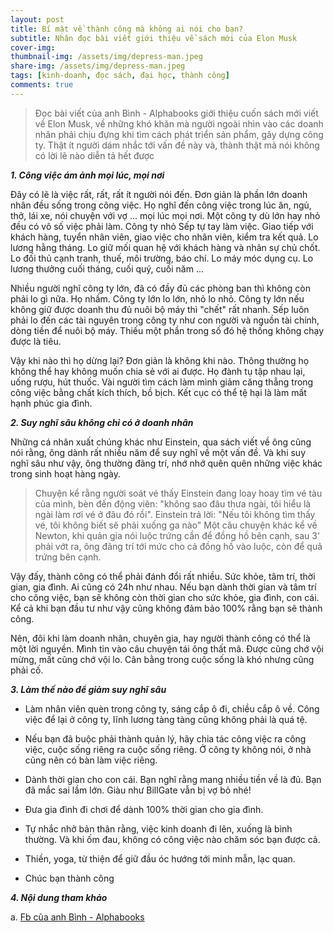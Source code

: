 ```yaml
---
layout: post
title: Bí mật về thành công mà không ai nói cho bạn?
subtitle: Nhân đọc bài viết giới thiệu về sách mới của Elon Musk  
cover-img: 
thumbnail-img: /assets/img/depress-man.jpeg
share-img: /assets/img/depress-man.jpeg
tags: [kinh-doanh, đọc sách, đại học, thành công]
comments: true
---
```


> Đọc bài viết của anh Bình - Alphabooks giới thiệu cuốn sách mới viết về Elon Musk, về những khó khăn mà người ngoài nhìn vào các doanh nhân phải chịu đựng khi tìm cách phát triển sản phẩm, gây dựng công ty. Thật ít người dám nhắc tới vấn đề này và, thành thật mà nói không có lời lẽ nào diễn tả hết được 

***1\. Công việc ám ảnh mọi lúc, mọi nơi***

Đây có lẽ là việc rất, rất, rất ít người nói đến. Đơn giản là phần lớn doanh nhân đều sống trong công việc. Họ nghĩ đến công việc trong lúc ăn, ngủ, thở, lái xe, nói chuyện với vợ ... mọi lúc mọi nơi. Một công ty dù lớn hay nhỏ đều có vô số việc phải làm. Công ty nhỏ Sếp tự tay làm việc. Giao tiếp với khách hàng, tuyển nhân viên, giao việc cho nhân viên, kiểm tra kết quả. Lo lương hằng tháng. Lo giữ mối quan hệ với khách hàng và nhân sự chủ chốt. Lo đối thủ cạnh tranh, thuế, môi trường, báo chí. Lo máy móc dụng cụ. Lo lương thưởng cuối tháng, cuối quý, cuối năm ... 

Nhiều người nghĩ công ty lớn, đã có đầy đủ các phòng ban thì không còn phải lo gì nữa. Họ nhầm. Công ty lớn lo lớn, nhỏ lo nhỏ. Công ty lớn nếu không giữ được doanh thu đủ nuôi bộ máy thì "chết" rất nhanh. Sếp luôn phải lo đến các tài nguyên trong công ty như con người và nguồn tài chính, dòng tiền để nuôi bộ máy. Thiếu một phần trong số đó hệ thống không chạy được là tiêu. 

Vậy khi nào thì họ dừng lại? Đơn giản là không khi nào. Thông thường họ không thể hay không muốn chia sẻ với ai được. Họ đành tụ tập nhau lại, uống rượu, hút thuốc. Vài người tìm cách làm mình giảm căng thẳng trong công việc bằng chất kích thích, bồ bịch. Kết cục có thể tệ hại là làm mất hạnh phúc gia đình.

***2\. Suy nghĩ sâu không chỉ có ở doanh nhân***

Những cá nhân xuất chúng khác như Einstein, qua sách viết về ông cũng nói rằng, ông dành rất nhiều năm để suy nghĩ về một vấn đề. Và khi suy nghĩ sâu như vậy, ông thường đãng trí, nhớ nhớ quên quên những việc khác trong sinh hoạt hàng ngày. 

> Chuyện kể rằng người soát vé thấy Einstein đang loay hoay tìm vé tàu của mình, bèn đến động viên: "không sao đâu thưa ngài, tôi hiểu là ngài làm rơi vé ở đâu đó rồi". Einstein trả lời: "Nếu tôi không tìm thấy vé, tôi không biết sẽ phải xuống ga nào" 
> Một câu chuyện khác kể về Newton, khi quản gia nói luộc trứng cần để đồng hồ bên cạnh, sau 3' phải vớt ra, ông đãng trí tới mức cho cả đồng hồ vào luộc, còn để quả trứng bên cạnh. 

Vậy đấy, thành công có thể phải đánh đổi rất nhiều. Sức khỏe, tâm trí, thời gian, gia đình. Ai cũng có 24h như nhau. Nếu bạn dành thời gian và tâm trí cho công việc, bạn sẽ không còn thời gian cho sức khỏe, gia đình, con cái. Kể cả khi bạn đầu tư như vậy cũng không đảm bảo 100% rằng bạn sẽ thành công. 

Nên, đôi khi làm doanh nhân, chuyên gia, hay người thành công có thể là một lời nguyền. Mình tin vào câu chuyện tái ông thất mã. Được cũng chớ vội mừng, mất cũng chớ vội lo. Cân bằng trong cuộc sống là khó nhưng cũng phải cố.

***3\. Làm thế nào để giảm suy nghĩ sâu***

- Làm nhân viên quèn trong công ty, sáng cắp ô đi, chiều cắp ô về. Công việc để lại ở công ty, lĩnh lương tàng tàng cũng không phải là quá tệ. 

- Nếu bạn đã buộc phải thành quản lý, hãy chia tác công việc ra công việc, cuộc sống riêng ra cuộc sống riêng. Ở công ty không nói, ở nhà cũng nên có bàn làm việc riêng. 
- Dành thời gian cho con cái. Bạn nghĩ rằng mang nhiều tiền về là đủ. Bạn đã mắc sai lầm lớn. Giàu như BillGate vẫn bị vợ bỏ nhé!
- Đưa gia đình đi chơi để dành 100% thời gian cho gia đình.
- Tự nhắc nhở bản thân rằng, việc kinh doanh đi lên, xuống là bình thường. Và khi ốm đau, không có công việc nào chăm sóc bạn được cả. 
- Thiền, yoga, từ thiện để giữ đầu óc hướng tới minh mẫn, lạc quan. 
- Chúc bạn thành công

***4\. Nội dung tham khảo***

a. [Fb của anh Bình - Alphabooks](https%3A%2F%2Fweb.facebook.com%2Fcanhbinh.nguyen%2Fposts%2Fpfbid0s1EG1adqMHTBnicEWzHKS9qCYNi4fTyJV7yw4WLztkbkG9S2XFrRHT38pcBVJM3pl)